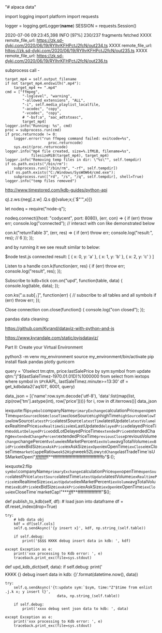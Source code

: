 "# alpaca data" 

import logging
import platform
import requests

logger = logging.getLogger(__name__)
SESSION = requests.Session()

2020-07-06 09:23:45,398 INFO     [97%] 230/237 fragments fetched
XXXX remote_file_url: https://zk.sd-dykj.com/2020/06/19/RYlhrKFHPctJ2fcN/out234.ts
XXXX remote_file_url: https://zk.sd-dykj.com/2020/06/19/RYlhrKFHPctJ2fcN/out235.ts
XXXX remote_file_url: https://zk.sd-dykj.com/2020/06/19/RYlhrKFHPctJ2fcN/out236.ts

subprocess call -

    target_mp4 = self.output_filename
    if not target_mp4.endswith(".mp4"):
        target_mp4 += ".mp4"
    cmd = ["ffmpeg",
            "-loglevel", "warning",
            "-allowed_extensions", "ALL",
            "-i", self.media_playlist_localfile,
            "-acodec", "copy",
            "-vcodec", "copy",
            # "-bsf:a", "aac_adtstoasc",
            target_mp4]
    logger.info("Running: %s", cmd)
    proc = subprocess.run(cmd)
    if proc.returncode != 0:
        logger.error("run ffmpeg command failed: exitcode=%s",
                        proc.returncode)
        sys.exit(proc.returncode)
    logger.info("mp4 file created, size=%.1fMiB, filename=%s",
                filesizeMiB(target_mp4), target_mp4)
    logger.info("Removing temp files in dir: \"%s\"", self.tempdir)
    if os.path.exists("/bin/rm"):
        subprocess.run(["/bin/rm", "-rf", self.tempdir])
    elif os.path.exists("C:/Windows/SysWOW64/cmd.exe"):
        subprocess.run(["rd", "/s", "/q", self.tempdir], shell=True)
    logger.info("temp files removed")
    


http://www.timestored.com/kdb-guides/python-api

q).z.ws:{neg[.z.w] .Q.s @[value;x;{`$"'",x}]}

let nodeq = require("node-q");

nodeq.connect({host: "codycent", port: 8080}, (err, con) => {
if (err) throw err;
console.log("connected");
// interact with con like demonstrated below

con.k("returnTable 3", (err, res) => {
if (err) throw err;
console.log("result:", res); // 6
});
});

and by running it we see result similar to below:


$node test.js
connected
result: [ { x: 0, y: 'a' }, { x: 1, y: 'b' }, { x: 2, y: 'c' } ]


Listen to a handle
con.k(function(err, res) {
	if (err) throw err;
	console.log("result", res);
});

Subscribe to kdb+tick
con.on("upd", function(table, data) {
	console.log(table, data);
});

con.ks(".u.sub[`;`]", function(err) { // subscribe to all tables and all symbols
	if (err) throw err;
});

Close connection
con.close(function() {
	console.log("con closed");
});


pandas data cleaning:

https://github.com/Kyrand/dataviz-with-python-and-js

https://www.kyrandale.com/static/pyjsdataviz/

Part II: Create your Virtual Environment

python3 -m venv my_environment
source my_environment/bin/activate
pip install flask pandas plotly gunicorn


query = '0!select tm:qtm, price:lastSalePrice by sym:symbol from update qtm:"j"$(lastSaleTimez-1970.01.01D)%1000000 from select from iextops where symbol in `SPY`AAPL, lastSaleTimez.minute>=13:30'
df = get_kdbdata2('aq101', 6001, query)

data_json = [{'name':row.sym.decode('utf-8'), 'data':list(map(list, zip(row['tm'].astype(int), row['price'])))} for i, row in df.iterrows()]
data_json


iexquote:flip`symbol`companyName`primaryExchange`calculationPrice`open`openTime`openSource`close`closeTime`closeSource`high`highTime`highSource`low`lowTime`lowSource`latestPrice`latestSource`latestTime`latestUpdate`latestVolume`iexRealtimePrice`iexRealtimeSize`iexLastUpdated`delayedPrice`delayedPriceTime`oddLotDelayedPrice`oddLotDelayedPriceTime`extendedPrice`extendedChange`extendedChangePercent`extendedPriceTime`previousClose`previousVolume`change`changePercent`volume`iexMarketPercent`iexVolume`avgTotalVolume`iexBidPrice`iexBidSize`iexAskPrice`iexAskSize`iexOpen`iexOpenTime`iexClose`iexCloseTime`marketCap`peRatio`week52High`week52Low`ytdChange`lastTradeTime`isUSMarketOpen!"****ff*ff*ff*ff*f**fffffffffffffffffffffffffffffffffffb"$\:();

iexquote2:flip `symbol`companyName`primaryExchange`calculationPrice`open`openTime`openSource`latestPrice`latestSource`latestTime`latestUpdate`latestVolume`iexRealtimePrice`iexRealtimeSize`iexLastUpdated`iexMarketPercent`iexVolume`avgTotalVolume`iexBidPrice`iexBidSize`iexAskPrice`iexAskSize`iexOpen`iexOpenTime`iexClose`iexCloseTime`marketCap!"****ff*f**fffffffffffffffff"$\();


def publish_to_kdb(self, df):
    # load json into dataframe
    df = df.reset_index(drop=True)

    try:
        # kdb data obj
        kdf = df[self.cols]
        self.q.sendAsync('{y insert x}', kdf, np.string_(self.table))

        if self.debug:
            print('$$$$ KKKK debug insert data in kdb: ', kdf)

    except Exception as e:
        print('xxx processing to Kdb error: ', e)
        traceback.print_exc(file=sys.stdout)


def upd_kdb_dict(self, data):
    if self.debug:
        print('$$$$ KKKK {} debug insert data in kdb: {}'.format(datetime.now(), data))

    try:
        self.q.sendAsync('{t:update sym:`$sym, time:"Z"$time from enlist .j.k x; y insert t}',
                            data, np.string_(self.table))

        if self.debug:
            print('xxxx debug sent json data to kdb: ', data)

    except Exception as e:
        print('xxx processing to Kdb error: ', e)
        traceback.print_exc(file=sys.stdout)
